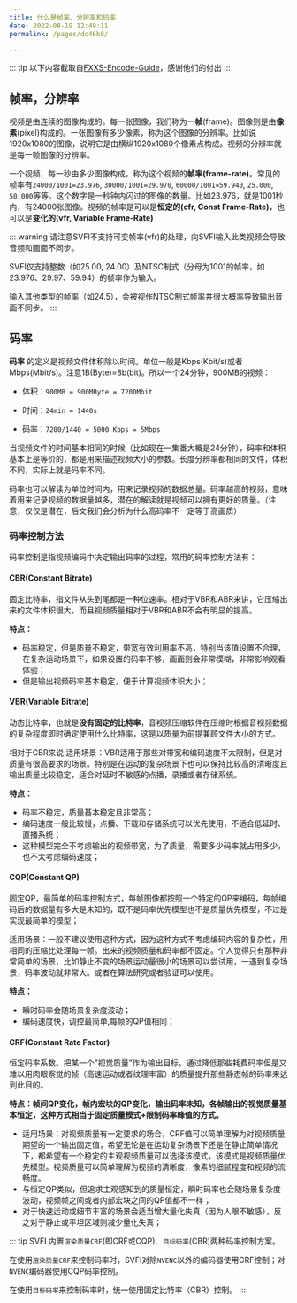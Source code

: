 ```yaml
---
title: 什么是帧率、分辨率和码率
date: 2022-08-19 12:49:11
permalink: /pages/dc46b8/

---
```


::: tip
以下内容截取自[FXXS-Encode-Guide](https://github.com/ted423/FXXS-Encode-Guide)，感谢他们的付出
:::

## 帧率，分辨率

视频是由连续的图像构成的。每一张图像，我们称为**一帧**(frame)。图像则是由**像素**(pixel)构成的。一张图像有多少像素，称为这个图像的分辨率。比如说1920x1080的图像，说明它是由横纵1920x1080个像素点构成。视频的分辨率就是每一帧图像的分辨率。

一个视频，每一秒由多少图像构成，称为这个视频的**帧率(frame-rate)**。常见的帧率有`24000/1001=23.976`, `30000/1001=29.970`, `60000/1001=59.940`, `25.000`, `50.000`等等。这个数字是一秒钟内闪过的图像的数量。比如23.976，就是1001秒内，有24000张图像。视频的帧率是可以是**恒定的(cfr, Const Frame-Rate)**，也可以是**变化的(vfr, Variable Frame-Rate)**

::: warning
请注意SVFI不支持可变帧率(vfr)的处理，向SVFI输入此类视频会导致音频和画面不同步。

SVFI仅支持整数（如25.00, 24.00）及NTSC制式（分母为1001的帧率，如23.976、29.97、59.94）的帧率作为输入。

输入其他类型的帧率（如24.5），会被视作NTSC制式帧率并很大概率导致输出音画不同步。
:::


## 码率

**码率** 的定义是视频文件体积除以时间。单位一般是Kbps(Kbit/s)或者Mbps(Mbit/s)。注意1B(Byte)=8b(bit)。所以一个24分钟，900MB的视频：

- 体积：`900MB = 900MByte = 7200Mbit`

- 时间：`24min = 1440s`

- 码率：`7200/1440 = 5000 Kbps = 5Mbps`

当视频文件的时间基本相同的时候（比如现在一集番大概是24分钟），码率和体积基本上是等价的，都是用来描述视频大小的参数。长度分辨率都相同的文件，体积不同，实际上就是码率不同。

码率也可以解读为单位时间内，用来记录视频的数据总量。码率越高的视频，意味着用来记录视频的数据量越多，潜在的解读就是视频可以拥有更好的质量。（注意，仅仅是潜在，后文我们会分析为什么高码率不一定等于高画质）

### 码率控制方法

码率控制是指视频编码中决定输出码率的过程，常用的码率控制方法有：

#### CBR(Constant Bitrate)

固定比特率，指文件从头到尾都是一种位速率。相对于VBR和ABR来讲，它压缩出来的文件体积很大，而且视频质量相对于VBR和ABR不会有明显的提高。

**特点：**

- 码率稳定，但是质量不稳定，带宽有效利用率不高，特别当该值设置不合理，在复杂运动场景下，如果设置的码率不够，画面则会非常模糊，非常影响观看体验；
- 但是输出视频码率基本稳定，便于计算视频体积大小；

#### VBR(Variable Bitrate)

动态比特率，也就是**没有固定的比特率**，音视频压缩软件在压缩时根据音视频数据的复杂程度即时确定使用什么比特率，这是以质量为前提兼顾文件大小的方式。

相对于CBR来说
适用场景：VBR适用于那些对带宽和编码速度不太限制，但是对质量有很高要求的场景。特别是在运动的复杂场景下也可以保持比较高的清晰度且输出质量比较稳定，适合对延时不敏感的点播，录播或者存储系统。

**特点：**

- 码率不稳定，质量基本稳定且非常高；
- 编码速度一般比较慢，点播、下载和存储系统可以优先使用，不适合低延时、直播系统；
- 这种模型完全不考虑输出的视频带宽，为了质量，需要多少码率就占用多少，也不太考虑编码速度；

#### CQP(Constant QP)

固定QP，最简单的码率控制方式，每帧图像都按照一个特定的QP来编码，每帧编码后的数据量有多大是未知的，既不是码率优先模型也不是质量优先模型，不过是实现最简单的模型；

适用场景：一般不建议使用这种方式，因为这种方式不考虑编码内容的复杂性，用相同的压缩比处理每一帧。出来的视频质量和码率都不固定。个人觉得只有那种非常简单的场景，比如静止不变的场景运动量很小的场景可以尝试用，一遇到复杂场景，码率波动就非常大。或者在算法研究或者验证可以使用。

**特点：**

- 瞬时码率会随场景复杂度波动；
- 编码速度快，调控最简单,每帧的QP值相同；

#### **CRF(Constant Rate Factor)**

恒定码率系数。把某一个”视觉质量”作为输出目标。通过降低那些耗费码率但是又难以用肉眼察觉的帧（高速运动或者纹理丰富）的质量提升那些静态帧的码率来达到此目的。

**特点：帧间QP变化，帧内宏块的QP变化，输出码率未知，各帧输出的视觉质量基本恒定，这种方式相当于固定质量模式+限制码率峰值的方式。**

- 适用场景：对视频质量有一定要求的场合，CRF值可以简单理解为对视频质量期望的一个输出固定值，希望无论是在运动复杂场景下还是在静止简单情况下，都希望有一个稳定的主观视频质量可以选择该模式，该模式是视频质量优先模型。视频质量可以简单理解为视频的清晰度，像素的细腻程度和视频的流畅度。
- 与恒定QP类似，但追求主观感知到的质量恒定，瞬时码率也会随场景复杂度波动，视频帧之间或者内部宏块之间的QP值都不一样；
- 对于快速运动或细节丰富的场景会适当增大量化失真（因为人眼不敏感），反之对于静止或平坦区域则减少量化失真；

::: tip
SVFI 内置`渲染质量CRF`(即CRF或CQP)、`目标码率`(CBR)两种码率控制方案。

在使用`渲染质量CRF`来控制码率时，SVFI对除`NVENC`以外的编码器使用CRF控制；对`NVENC`编码器使用CQP码率控制。

在使用`目标码率`来控制码率时，统一使用固定比特率（CBR）控制。
:::
